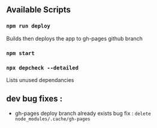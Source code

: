 ## Available Scripts

### `npm run deploy`

Builds then deploys the app to gh-pages github branch

### `npm start`


### `npx depcheck --detailed` 

Lists unused dependancies

## dev bug fixes :

 * gh-pages deploy branch already exists bug fix : `delete node_modules/.cache/gh-pages`
